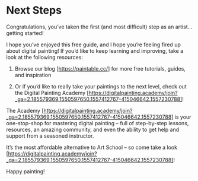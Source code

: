 # Next Steps

Congratulations, you’ve taken the first (and most difficult) step as an artist… getting started!

I hope you’ve enjoyed this free guide, and I hope you’re feeling fired up about digital painting! If you’d like to keep learning and improving, take a look at the following resources:

1. Browse our blog [https://paintable.cc/] for more free tutorials, guides, and inspiration

2. Or if you’d like to really take your paintings to the next level, check out the Digital Painting Academy [https://digitalpainting.academy/join?_ga=2.185579369.1550597650.1557412767-415046642.1557230788]!

The Academy [https://digitalpainting.academy/join?_ga=2.185579369.1550597650.1557412767-415046642.1557230788] is your one-stop-shop for mastering digital painting – full of step-by-step lessons, resources, an amazing community, and even the ability to get help and support from a seasoned instructor.

It’s the most affordable alternative to Art School – so come take a look [https://digitalpainting.academy/join?_ga=2.185579369.1550597650.1557412767-415046642.1557230788]!

Happy painting!
